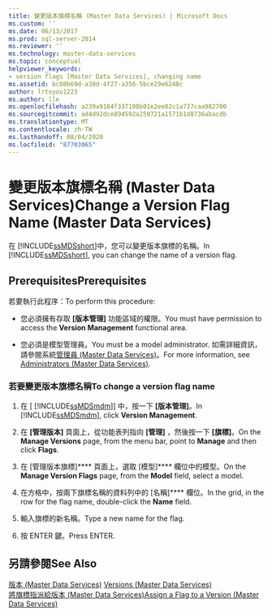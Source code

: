 ```yaml
---
title: 變更版本旗標名稱 (Master Data Services) | Microsoft Docs
ms.custom: ''
ms.date: 06/13/2017
ms.prod: sql-server-2014
ms.reviewer: ''
ms.technology: master-data-services
ms.topic: conceptual
helpviewer_keywords:
- version flags [Master Data Services], changing name
ms.assetid: bc08b69d-a38d-4f27-a356-5bce29e6248c
author: lrtoyou1223
ms.author: lle
ms.openlocfilehash: a239a9164f337108b01e2ee02c1a737caa982700
ms.sourcegitcommit: ad4d92dce894592a259721a1571b1d8736abacdb
ms.translationtype: MT
ms.contentlocale: zh-TW
ms.lasthandoff: 08/04/2020
ms.locfileid: "87703065"
---
```

# <a name="change-a-version-flag-name-master-data-services"></a><span data-ttu-id="ffa59-102">變更版本旗標名稱 (Master Data Services)</span><span class="sxs-lookup"><span data-stu-id="ffa59-102">Change a Version Flag Name (Master Data Services)</span></span>
  <span data-ttu-id="ffa59-103">在 [!INCLUDE[ssMDSshort](../includes/ssmdsshort-md.md)]中，您可以變更版本旗標的名稱。</span><span class="sxs-lookup"><span data-stu-id="ffa59-103">In [!INCLUDE[ssMDSshort](../includes/ssmdsshort-md.md)], you can change the name of a version flag.</span></span>  
  
## <a name="prerequisites"></a><span data-ttu-id="ffa59-104">Prerequisites</span><span class="sxs-lookup"><span data-stu-id="ffa59-104">Prerequisites</span></span>  
 <span data-ttu-id="ffa59-105">若要執行此程序：</span><span class="sxs-lookup"><span data-stu-id="ffa59-105">To perform this procedure:</span></span>  
  
-   <span data-ttu-id="ffa59-106">您必須擁有存取 **[版本管理]** 功能區域的權限。</span><span class="sxs-lookup"><span data-stu-id="ffa59-106">You must have permission to access the **Version Management** functional area.</span></span>  
  
-   <span data-ttu-id="ffa59-107">您必須是模型管理員。</span><span class="sxs-lookup"><span data-stu-id="ffa59-107">You must be a model administrator.</span></span> <span data-ttu-id="ffa59-108">如需詳細資訊，請參閱系統[管理員 &#40;Master Data Services&#41;](administrators-master-data-services.md)。</span><span class="sxs-lookup"><span data-stu-id="ffa59-108">For more information, see [Administrators &#40;Master Data Services&#41;](administrators-master-data-services.md).</span></span>  
  
### <a name="to-change-a-version-flag-name"></a><span data-ttu-id="ffa59-109">若要變更版本旗標名稱</span><span class="sxs-lookup"><span data-stu-id="ffa59-109">To change a version flag name</span></span>  
  
1.  <span data-ttu-id="ffa59-110">在 [ [!INCLUDE[ssMDSmdm](../includes/ssmdsmdm-md.md)]] 中，按一下 **[版本管理]**。</span><span class="sxs-lookup"><span data-stu-id="ffa59-110">In [!INCLUDE[ssMDSmdm](../includes/ssmdsmdm-md.md)], click **Version Management**.</span></span>  
  
2.  <span data-ttu-id="ffa59-111">在 **[管理版本]** 頁面上，從功能表列指向 **[管理]** ，然後按一下 **[旗標]**。</span><span class="sxs-lookup"><span data-stu-id="ffa59-111">On the **Manage Versions** page, from the menu bar, point to **Manage** and then click **Flags**.</span></span>  
  
3.  <span data-ttu-id="ffa59-112">在 [管理版本旗標]\*\*\*\* 頁面上，選取 [模型]\*\*\*\* 欄位中的模型。</span><span class="sxs-lookup"><span data-stu-id="ffa59-112">On the **Manage Version Flags** page, from the **Model** field, select a model.</span></span>  
  
4.  <span data-ttu-id="ffa59-113">在方格中，按兩下旗標名稱的資料列中的 [名稱]\*\*\*\* 欄位。</span><span class="sxs-lookup"><span data-stu-id="ffa59-113">In the grid, in the row for the flag name, double-click the **Name** field.</span></span>  
  
5.  <span data-ttu-id="ffa59-114">輸入旗標的新名稱。</span><span class="sxs-lookup"><span data-stu-id="ffa59-114">Type a new name for the flag.</span></span>  
  
6.  <span data-ttu-id="ffa59-115">按 ENTER 鍵。</span><span class="sxs-lookup"><span data-stu-id="ffa59-115">Press ENTER.</span></span>  
  
## <a name="see-also"></a><span data-ttu-id="ffa59-116">另請參閱</span><span class="sxs-lookup"><span data-stu-id="ffa59-116">See Also</span></span>  
 <span data-ttu-id="ffa59-117">[版本 &#40;Master Data Services&#41;](../../2014/master-data-services/versions-master-data-services.md) </span><span class="sxs-lookup"><span data-stu-id="ffa59-117">[Versions &#40;Master Data Services&#41;](../../2014/master-data-services/versions-master-data-services.md) </span></span>  
 [<span data-ttu-id="ffa59-118">將旗標指派給版本 &#40;Master Data Services&#41;</span><span class="sxs-lookup"><span data-stu-id="ffa59-118">Assign a Flag to a Version &#40;Master Data Services&#41;</span></span>](../../2014/master-data-services/assign-a-flag-to-a-version-master-data-services.md)  
  
  
